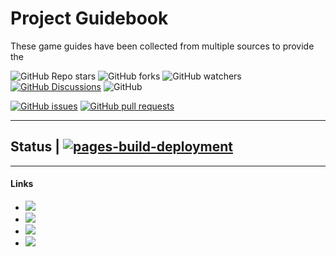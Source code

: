 # Project Guidebook

These game guides have been collected from multiple sources to provide the 

![GitHub Repo stars](https://img.shields.io/github/stars/Pundah/Project-Guidebook?style=flat-square) ![GitHub forks](https://img.shields.io/github/forks/Pundah/Project-Guidebook?style=flat-square) ![GitHub watchers](https://img.shields.io/github/watchers/Pundah/Project-Guidebook?style=flat-square) [![GitHub Discussions](https://img.shields.io/github/discussions/Pundah/Project-Guidebook?style=flat-square)](https://github.com/Pundah/Project-Guidebook/discussions) ![GitHub](https://img.shields.io/github/license/Pundah/Project-Guidebook?style=flat-square)

[![GitHub issues](https://img.shields.io/github/issues/Pundah/Project-Guidebook?style=flat-square)](https://github.com/Pundah/Project-Guidebook/issues) [![GitHub pull requests](https://img.shields.io/github/issues-pr/Pundah/Project-Guidebook?style=flat-square)](https://github.com/Pundah/Project-Guidebook/pulls)

---

## Status | [![pages-build-deployment](https://github.com/Pundah/Project-Guidebook/actions/workflows/pages/pages-build-deployment/badge.svg)](https://github.com/Pundah/Project-Guidebook/actions/workflows/pages/pages-build-deployment)


---

#### Links

- [![](https://img.shields.io/badge/Project%20Guides-Website-orange?style=flat-square)
](https://pundah.github.io/Project-Guidebook/)
- [![](https://img.shields.io/badge/Project%20Guides-Contribute-purple?style=flat-square)
](https://pundah.github.io/Project-Guidebook/guides/contributing/)
- [![](https://img.shields.io/badge/Project%20Guides-Github-white?style=flat-square)
](https://github.com/Pundah)
- [![](https://img.shields.io/discord/1264498233686888448?label=Discord&color=5865F2&style=flat-square)](https://discord.gg/M4HQTQ9g9f)
